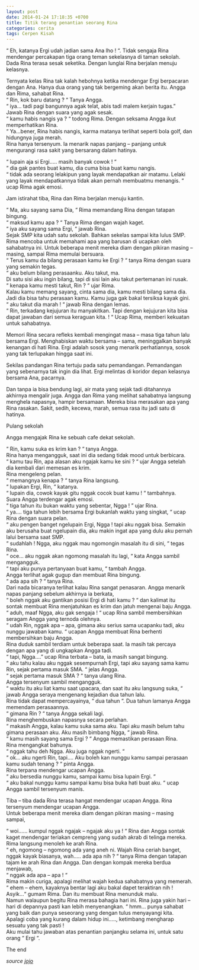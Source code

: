 ```yaml
---
layout: post
date: 2014-01-24 17:18:35 +0700
title: Titik terang penantian seorang Rina
categories: cerita
tags: Cerpen Kisah
---
```

<p>“ Eh, katanya Ergi udah jadian sama Ana lho ! “. Tidak sengaja Rina mendengar percakapan tiga orang teman sekelasnya di taman sekolah.<br>
Dada Rina terasa sesak seketika. Dengan lunglai Rina berjalan menuju kelasnya.</p>
<p>Ternyata kelas Rina tak kalah hebohnya ketika mendengar Ergi berpacaran dengan Ana. Hanya dua orang yang tak bergeming akan berita itu. Angga dan Rima, sahabat Rina.<br>
“ Rin, kok baru datang ? “ Tanya Angga.<br>
“ iya… tadi pagi bangunnya agak telat, abis tadi malem kerjain tugas.” Jawab Rina dengan suara yang agak sesak.<br>
<span id="more-580"></span>“ kamu habis nangis ya ? “ todong Rima. Dengan seksama Angga ikut memperhatikan Rina.<br>
“ Ya…bener, Rina habis nangis, karma matanya terlihat seperti bola golf, dan hidungnya juga merah.<br>
Rina hanya tersenyum. Ia menarik napas panjang – panjang untuk mengurangi rasa sakit yang bersarang dalam hatinya.</p>
<p>“ lupain aja si Ergi….. masih banyak cowok ! “<br>
“ dia gak pantes buat kamu, dia cuma bisa buat kamu nangis.<br>
“ tidak ada seorang lelakipun yang layak mendapatkan air matamu. Lelaki yang layak mendapatkannya tidak akan pernah membuatmu menangis. “ ucap Rima agak emosi.</p>
<p>Jam istirahat tiba, Rina dan Rima berjalan menuju kantin.</p>
<p>“ Ma, aku sayang sama Dia, “ Rima memandang Rina dengan tatapan bingung.<br>
“ maksud kamu apa ? “ Tanya Rima dengan wajah kaget.<br>
“ iya aku sayang sama Ergi, “ jawab Rina.<br>
Sejak SMP kita udah satu sekolah. Bahkan sekelas sampai kita lulus SMP.<br>
Rima mencoba untuk memahami apa yang barusan di ucapkan oleh sahabatnya ini. Untuk beberapa menit mereka diam dengan pikiran masing – masing, sampai Rima memulai bersuara.<br>
“ Terus kamu da bilang perasaan kamu ke Ergi ? “ tanya Rima dengan suara yang semakin tegas.<br>
“ aku belum bilang perasaanku. Aku takut, ma.<br>
Di satu sisi aku ingin bilang, tapi di sisi lain aku takut pertemanan ini rusak.<br>
“ kenapa kamu mesti takut, Rin ? “ ujar Rima.<br>
Kalau kamu memang sayang, cinta sama dia, kamu mesti bilang sama dia. Jadi dia bisa tahu perasaan kamu. Kamu juga gak bakal tersiksa kayak gini.<br>
“ aku takut dia marah ! “ jawab Rina dengan lemas.<br>
“ Rin, terkadang kejujuran itu manyakitkan. Tapi dengan kejujuran kita bisa dapat jawaban dari semua keraguan kita. ! “ Ucap Rima, memberi kekuatan untuk sahabatnya.</p>
<p>Memori Rina secara refleks kembali mengingat masa – masa tiga tahun lalu bersama Ergi. Menghabiskan waktu bersama – sama, meninggalkan banyak kenangan di hati Rina. Ergi adalah sosok yang menarik perhatiannya, sosok yang tak terlupakan hingga saat ini.</p>
<p>Sekilas pandangan Rina tertuju pada satu pemandangan. Pemandangan yang sebenarnya tak ingin dia lihat. Ergi melintas di koridor depan kelasnya bersama Ana, pacarnya.</p>
<p>Dan tanpa ia bisa bendung lagi, air mata yang sejak tadi ditahannya akhirnya mengalir juga. Angga dan Rima yang melihat sahabatnya langsung menghela napasnya, hampir bersamaan. Mereka bisa merasakan apa yang Rina rasakan. Sakit, sedih, kecewa, marah, semua rasa itu jadi satu di hatinya.</p>
<p>Pulang sekolah</p>
<p>Angga mengajak Rina ke sebuah cafe dekat sekolah.</p>
<p>“ Rin, kamu suka es krim kan ? “ tanya Angga.<br>
Rina hanya mengangguk, saat ini dia sedang tidak mood untuk berbicara.<br>
“ kamu tau Rin, apa alasan aku ngajak kamu ke sini ? “ ujar Angga setelah dia kembali dari memesan es krim.<br>
Rina mengeleng pelan.<br>
“ memangnya kenapa ? “ tanya Rina langsung.<br>
“ lupakan Ergi, Rin, “ katanya.<br>
“ lupain dia, cowok kayak gitu nggak cocok buat kamu ! “ tambahnya.<br>
Suara Angga terdengar agak emosi.<br>
“ tiga tahun itu bukan waktu yang sebentar, Ngga ! ” ujar Rina.<br>
“ ya…. tiga tahun lebih bersama Ergi bukanlah waktu yang singkat, “ ucap Rina dengan suara pelan.<br>
“ aku pengen banget ngelupain Ergi, Ngga ! tapi aku nggak bisa. Semakin aku berusaha buat ngelupain dia, aku makin ingat apa yang dulu aku pernah lalui bersama saat SMP.<br>
“ sudahlah ! Ngga, aku nggak mau ngomongin masalah itu di sini, “ tegas Rina.<br>
“ oce… aku nggak akan ngomong masalah itu lagi, “ kata Angga sambil mengangguk.<br>
“ tapi aku punya pertanyaan buat kamu, “ tambah Angga.<br>
Angga terlihat agak gugup dan membuat Rina bingung.<br>
“ ada apa sih ? “ tanya Rina.<br>
Dari nada bicaranya terlihat kalau Rina sangat penasaran. Angga menarik napas panjang sebelum akhirnya ia berkata,<br>
“ boleh nggak aku gantikan posisi Ergi di hati kamu ? “ dan kalimat itu sontak membuat Rina menjatuhkan es krim dan jatuh mengenai baju Angga.<br>
“ aduh, maaf Ngga, aku gak sengaja ! “ ucap Rina sambil membersihkan seragam Angga yang ternoda olehnya.<br>
“ udah Rin, nggak apa – apa, gimana aku serius sama ucapanku tadi, aku nunggu jawaban kamu. “ ucapan Angga membuat Rina berhenti membersihkan baju Angga.<br>
Rina duduk sambil terdiam untuk beberapa saat. Ia masih tak percaya dengan apa yang di ungkapkan Angga tadi.<br>
“ tapi, Ngga….” ucap Rina terbata – bata, ia masih sangat bingung.<br>
“ aku tahu kalau aku nggak sesempurnah Ergi, tapi aku sayang sama kamu Rin, sejak pertama masuk SMA. “ jelas Angga.<br>
“ sejak pertama masuk SMA ? “ tanya ulang Rina.<br>
Angga tersenyum sambil mengangguk.<br>
“ waktu itu aku liat kamu saat upacara, dan saat itu aku langsung suka, “ jawab Angga seraya mengenang kejadian dua tahun lalu.<br>
Rina tidak dapat mempercayainya, “ dua tahun “. Dua tahun lamanya Angga memendam perasaannya.<br>
“ gimana Rin ? “ tanya Angga sekali lagi.<br>
Rina menghembuskan napasnya secara perlahan.<br>
“ makasih Angga, kalau kamu suka sama aku. Tapi aku masih belum tahu gimana perasaan aku. Aku masih bimbang Ngga, “ jawab Rina.<br>
“ kamu masih sayang sama Ergi ? “ Angga memastikan perasaan Rina.<br>
Rina mengangkat bahunya.<br>
“ nggak tahu deh Ngga. Aku juga nggak ngerti. “<br>
“ ok… aku ngerti Rin, tapi…. Aku boleh kan nunggu kamu sampai perasaan kamu sudah tenang ? “ pinta Angga.<br>
Rina terpana mendengar ucapan Angga.<br>
“ aku bersedia nunggu kamu, sampai kamu bisa lupain Ergi. “<br>
“ aku bakal nunggu kamu sampai kamu bisa buka hati buat aku. “ ucap Angga sambil tersenyum manis.</p>
<p>Tiba – tiba dada Rina terasa hangat mendengar ucapan Angga. Rina tersenyum mendengar ucapan Angga.<br>
Untuk beberapa menit mereka diam dengan pikiran masing – masing sampai,</p>
<p>“ woi…… kumpul nggak ngajak – ngajak aku ya ! “ Rina dan Angga sontak kaget mendengar teriakan cempreng yang sudah akrab di telinga mereka.<br>
Rima langsung menoleh ke arah Rina.<br>
“ eh, ngomong – ngomong ada yang aneh ni. Wajah Rina ceriah banget, nggak kayak biasanya, wah….. ada apa nih ? “ tanya Rima dengan tatapan tajam ke arah Rina dan Angga. Dan dengan kompak mereka berdua menjawab,<br>
“ nggak ada apa – apa ! “<br>
Rima makin curiga, apalagi melihat wajah kedua sahabatnya yang memerah.<br>
“ ehem – ehem, kayaknya bentar lagi aku bakal dapet teraktiran nih ! Asyik…“ gumam Rima. Dan itu membuat Rina menunduk malu.<br>
Namun walaupun begitu Rina merasa bahagia hari ini. Rina juga yakin hari – hari di depannya pasti kan lebih menyenangkan. “ hmm… punya sahabat yang baik dan punya seseorang yang dengan tulus menyayangi kita. Apalagi coba yang kurang dalam hidup ini….., ketimbang mengharap sesuatu yang tak pasti !<br>
Aku mulai tahu jawaban atas penantian panjangku selama ini, untuk satu orang “ Ergi “.</p>
<p>The end</p>
<p><em>source <a href="https://yjojo.blogspot.com/" target="_blank">jojo</a></em></p>